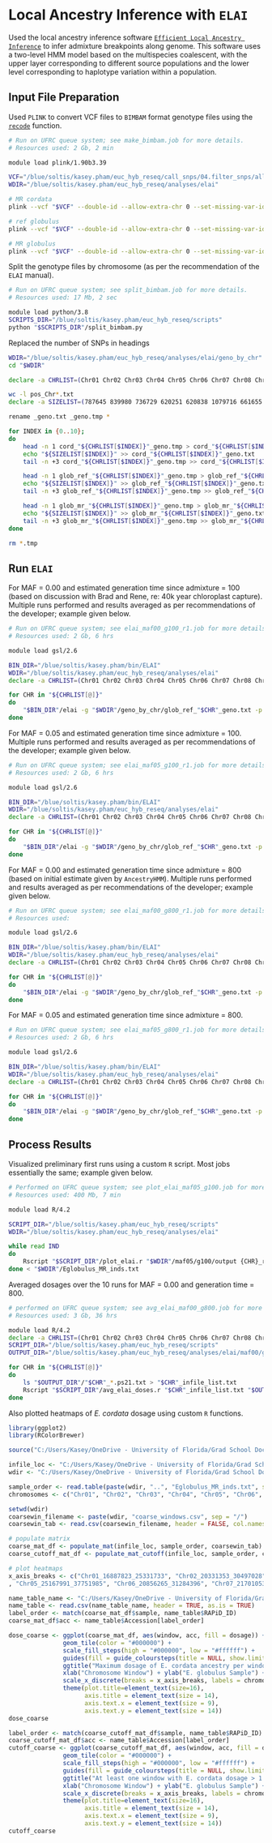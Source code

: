 # Local Ancestry Inference with `ELAI`
Used the local ancestry inference software [`Efficient Local Ancestry Inference`](https://github.com/haplotype/elai) to infer admixture breakpoints along genome. This software uses a two-level HMM model based on the multispecies coalescent, with the upper layer corresponding to different source populations and the lower level corresponding to haplotype variation within a population.

## Input File Preparation
Used `PLINK` to convert VCF files to `BIMBAM` format genotype files using the [`recode`](https://www.cog-genomics.org/plink/1.9/data#recode) function.

```bash
# Run on UFRC queue system; see make_bimbam.job for more details.
# Resources used: 2 Gb, 2 min

module load plink/1.90b3.39 

VCF="/blue/soltis/kasey.pham/euc_hyb_reseq/call_snps/04.filter_snps/all_fil.vcf.gz"
WDIR="/blue/soltis/kasey.pham/euc_hyb_reseq/analyses/elai"

# MR cordata
plink --vcf "$VCF" --double-id --allow-extra-chr 0 --set-missing-var-ids @:# --keep "$WDIR"/Ecordata.fam --out "$WDIR"/cord --recode bimbam

# ref globulus
plink --vcf "$VCF" --double-id --allow-extra-chr 0 --set-missing-var-ids @:# --keep "$WDIR"/Eglobulus_ref.fam --out "$WDIR"/glob_pure --recode bimbam

# MR globulus
plink --vcf "$VCF" --double-id --allow-extra-chr 0 --set-missing-var-ids @:# --keep "$WDIR"/Eglobulus_MR.fam --out "$WDIR"/glob_mr --recode bimbam
```

Split the genotype files by chromosome (as per the recommendation of the `ELAI` manual).

```bash
# Run on UFRC queue system; see split_bimbam.job for more details.
# Resources used: 17 Mb, 2 sec

module load python/3.8
SCRIPTS_DIR="/blue/soltis/kasey.pham/euc_hyb_reseq/scripts"
python "$SCRIPTS_DIR"/split_bimbam.py
```

Replaced the number of SNPs in headings

```bash
WDIR="/blue/soltis/kasey.pham/euc_hyb_reseq/analyses/elai/geno_by_chr"
cd "$WDIR"

declare -a CHRLIST=(Chr01 Chr02 Chr03 Chr04 Chr05 Chr06 Chr07 Chr08 Chr09 Chr10 Chr11)

wc -l pos_Chr*.txt
declare -a SIZELIST=(787645 839980 736729 620251 620838 1079716 661655 1037845 688961 780227 774355)

rename _geno.txt _geno.tmp *

for INDEX in {0..10};
do
    head -n 1 cord_"${CHRLIST[$INDEX]}"_geno.tmp > cord_"${CHRLIST[$INDEX]}"_geno.txt
    echo "${SIZELIST[$INDEX]}" >> cord_"${CHRLIST[$INDEX]}"_geno.txt
    tail -n +3 cord_"${CHRLIST[$INDEX]}"_geno.tmp >> cord_"${CHRLIST[$INDEX]}"_geno.txt

    head -n 1 glob_ref_"${CHRLIST[$INDEX]}"_geno.tmp > glob_ref_"${CHRLIST[$INDEX]}"_geno.txt
    echo "${SIZELIST[$INDEX]}" >> glob_ref_"${CHRLIST[$INDEX]}"_geno.txt
    tail -n +3 glob_ref_"${CHRLIST[$INDEX]}"_geno.tmp >> glob_ref_"${CHRLIST[$INDEX]}"_geno.txt

    head -n 1 glob_mr_"${CHRLIST[$INDEX]}"_geno.tmp > glob_mr_"${CHRLIST[$INDEX]}"_geno.txt
    echo "${SIZELIST[$INDEX]}" >> glob_mr_"${CHRLIST[$INDEX]}"_geno.txt
    tail -n +3 glob_mr_"${CHRLIST[$INDEX]}"_geno.tmp >> glob_mr_"${CHRLIST[$INDEX]}"_geno.txt
done

rm *.tmp
```

## Run `ELAI`

For MAF = 0.00 and estimated generation time since admixture = 100 (based on discussion with Brad and Rene, re: 40k year chloroplast capture). Multiple runs performed and results averaged as per recommendations of the developer; example given below.

```bash
# Run on UFRC queue system; see elai_maf00_g100_r1.job for more details.
# Resources used: 2 Gb, 6 hrs

module load gsl/2.6

BIN_DIR="/blue/soltis/kasey.pham/bin/ELAI"
WDIR="/blue/soltis/kasey.pham/euc_hyb_reseq/analyses/elai"
declare -a CHRLIST=(Chr01 Chr02 Chr03 Chr04 Chr05 Chr06 Chr07 Chr08 Chr09 Chr10 Chr11)

for CHR in "${CHRLIST[@]}"
do
    "$BIN_DIR"/elai -g "$WDIR"/geno_by_chr/glob_ref_"$CHR"_geno.txt -p 10 -g "$WDIR"/geno_by_chr/cord_"$CHR"_geno.txt -p 11 -g "$WDIR"/geno_by_chr/glob_mr_"$CHR"_geno.txt -p 1 -pos "$WDIR"/geno_by_chr/pos_"$CHR".txt -s 30 -o "$CHR"_r1 -C 2 -c 10 -mg 100
done
```

For MAF = 0.05 and estimated generation time since admixture = 100. Multiple runs performed and results averaged as per recommendations of the developer; example given below.

```bash
# Run on UFRC queue system; see elai_maf05_g100_r1.job for more details.
# Resources used: 2 Gb, 6 hrs

module load gsl/2.6

BIN_DIR="/blue/soltis/kasey.pham/bin/ELAI"
WDIR="/blue/soltis/kasey.pham/euc_hyb_reseq/analyses/elai"
declare -a CHRLIST=(Chr01 Chr02 Chr03 Chr04 Chr05 Chr06 Chr07 Chr08 Chr09 Chr10 Chr11)

for CHR in "${CHRLIST[@]}"
do
    "$BIN_DIR"/elai -g "$WDIR"/geno_by_chr/glob_ref_"$CHR"_geno.txt -p 10 -g "$WDIR"/geno_by_chr/cord_"$CHR"_geno.txt -p 11 -g "$WDIR"/geno_by_chr/glob_mr_"$CHR"_geno.txt -p 1 -pos "$WDIR"/geno_by_chr/pos_"$CHR".txt -s 30 -o "$CHR"_r1 -C 2 -c 10 -mg 100 -exclude-maf 0.05
done
```

For MAF = 0.00 and estimated generation time since admixture = 800 (based on initial estimate given by `AncestryHMM`). Multiple runs performed and results averaged as per recommendations of the developer; example given below.

```bash
# Run on UFRC queue system; see elai_maf00_g800_r1.job for more details.
# Resources used:

module load gsl/2.6

BIN_DIR="/blue/soltis/kasey.pham/bin/ELAI"
WDIR="/blue/soltis/kasey.pham/euc_hyb_reseq/analyses/elai"
declare -a CHRLIST=(Chr01 Chr02 Chr03 Chr04 Chr05 Chr06 Chr07 Chr08 Chr09 Chr10 Chr11)

for CHR in "${CHRLIST[@]}"
do
    "$BIN_DIR"/elai -g "$WDIR"/geno_by_chr/glob_ref_"$CHR"_geno.txt -p 10 -g "$WDIR"/geno_by_chr/cord_"$CHR"_geno.txt -p 11 -g "$WDIR"/geno_by_chr/glob_mr_"$CHR"_geno.txt -p 1 -pos "$WDIR"/geno_by_chr/pos_"$CHR".txt -s 30 -o "$CHR"_r1 -C 2 -c 10 -mg 800
done
```

For MAF = 0.05 and estimated generation time since admixture = 800.

```bash
# Run on UFRC queue system; see elai_maf05_g800_r1.job for more details.
# Resources used: 2 Gb, 6 hrs

module load gsl/2.6

BIN_DIR="/blue/soltis/kasey.pham/bin/ELAI"
WDIR="/blue/soltis/kasey.pham/euc_hyb_reseq/analyses/elai"
declare -a CHRLIST=(Chr01 Chr02 Chr03 Chr04 Chr05 Chr06 Chr07 Chr08 Chr09 Chr10 Chr11)

for CHR in "${CHRLIST[@]}"
do
    "$BIN_DIR"/elai -g "$WDIR"/geno_by_chr/glob_ref_"$CHR"_geno.txt -p 10 -g "$WDIR"/geno_by_chr/cord_"$CHR"_geno.txt -p 11 -g "$WDIR"/geno_by_chr/glob_mr_"$CHR"_geno.txt -p 1 -pos "$WDIR"/geno_by_chr/pos_"$CHR".txt -s 30 -o "$CHR"_r1 -C 2 -c 10 -mg 800 -exclude-maf 0.05
done
```

## Process Results
Visualized preliminary first runs using a custom `R` script. Most jobs essentially the same; example given below.

```bash
# Performed on UFRC queue system; see plot_elai_maf05_g100.job for more details.
# Resources used: 400 Mb, 7 min

module load R/4.2

SCRIPT_DIR="/blue/soltis/kasey.pham/euc_hyb_reseq/scripts"
WDIR="/blue/soltis/kasey.pham/euc_hyb_reseq/analyses/elai"

while read IND
do
    Rscript "$SCRIPT_DIR"/plot_elai.r "$WDIR"/maf05/g100/output {CHR}_r1 "$WDIR"/chr_list.txt "$WDIR"/Eglobulus_MR_inds.txt "$IND" "$IND"_elai_plots.pdf
done < "$WDIR"/Eglobulus_MR_inds.txt
```

Averaged dosages over the 10 runs for MAF = 0.00 and generation time = 800.
```bash
# performed on UFRC queue system; see avg_elai_maf00_g800.job for more details.
# Resources used: 3 Gb, 36 hrs

module load R/4.2
declare -a CHRLIST=(Chr01 Chr02 Chr03 Chr04 Chr05 Chr06 Chr07 Chr08 Chr09 Chr10 Chr11)
SCRIPT_DIR="/blue/soltis/kasey.pham/euc_hyb_reseq/scripts"
OUTPUT_DIR="/blue/soltis/kasey.pham/euc_hyb_reseq/analyses/elai/maf00/g800/output"

for CHR in "${CHRLIST[@]}"
do
    ls "$OUTPUT_DIR"/"$CHR"_*.ps21.txt > "$CHR"_infile_list.txt
    Rscript "$SCRIPT_DIR"/avg_elai_doses.r "$CHR"_infile_list.txt "$OUTPUT_DIR"/avg/"$CHR"_avg.ps21.txt
done
```

Also plotted heatmaps of _E. cordata_ dosage using custom `R` functions.

```R
library(ggplot2)
library(RColorBrewer)

source("C:/Users/Kasey/OneDrive - University of Florida/Grad School Documents/Projects/eucalyptus-hybrid-resequencing/05.analyses/elai/heatmaps_elai_fun.r")

infile_loc <- "C:/Users/Kasey/OneDrive - University of Florida/Grad School Documents/Projects/eucalyptus-hybrid-resequencing/05.analyses/elai/results_m0g800"
wdir <- "C:/Users/Kasey/OneDrive - University of Florida/Grad School Documents/Projects/eucalyptus-hybrid-resequencing/05.analyses/elai/heatmap_m0g800"

sample_order <- read.table(paste(wdir, "..", "Eglobulus_MR_inds.txt", sep = "/"))$V1
chromosomes <- c("Chr01", "Chr02", "Chr03", "Chr04", "Chr05", "Chr06", "Chr07", "Chr08", "Chr09", "Chr10", "Chr11")

setwd(wdir)
coarsewin_filename <- paste(wdir, "coarse_windows.csv", sep = "/")
coarsewin_tab <- read.csv(coarsewin_filename, header = FALSE, col.names = c("chrom", "start", "end"), colClasses = c("character", "integer", "integer"))

# populate matrix
coarse_mat_df <- populate_mat(infile_loc, sample_order, coarsewin_tab)
coarse_cutoff_mat_df <- populate_mat_cutoff(infile_loc, sample_order, coarsewin_tab, 1.8)

# plot heatmaps
x_axis_breaks <- c("Chr01_16887823_25331733", "Chr02_20331353_30497028", "Chr03_26218899_39328347", "Chr04_15439735_23159601"
, "Chr05_25167991_37751985", "Chr06_20856265_31284396", "Chr07_21701053_32551578", "Chr08_28085845_42128766", "Chr09_15320131_22980195", "Chr10_15489065_23233596", "Chr11_16822585_25233876")

name_table_name <- "C:/Users/Kasey/OneDrive - University of Florida/Grad School Documents/Projects/eucalyptus-hybrid-resequencing/00.metadata/03.seq_analysis/sample_spp_table.csv"
name_table <- read.csv(name_table_name, header = TRUE, as.is = TRUE)
label_order <- match(coarse_mat_df$sample, name_table$RAPiD_ID)
coarse_mat_df$acc <- name_table$Accession[label_order]

dose_coarse <- ggplot(coarse_mat_df, aes(window, acc, fill = dosage)) + 
               geom_tile(color = "#000000") + 
               scale_fill_steps(high = "#000000", low = "#ffffff") + 
               guides(fill = guide_coloursteps(title = NULL, show.limits = TRUE)) +
               ggtitle("Maximum dosage of E. cordata ancestry per window") + 
               xlab("Chromosome Window") + ylab("E. globulus Sample") + 
               scale_x_discrete(breaks = x_axis_breaks, labels = chromosomes) +
               theme(plot.title=element_text(size=16),
                     axis.title = element_text(size = 14),
                     axis.text.x = element_text(size = 9),
                     axis.text.y = element_text(size = 14))
dose_coarse

label_order <- match(coarse_cutoff_mat_df$sample, name_table$RAPiD_ID)
coarse_cutoff_mat_df$acc <- name_table$Accession[label_order]
cutoff_coarse <- ggplot(coarse_cutoff_mat_df, aes(window, acc, fill = dosage)) + 
               geom_tile(color = "#000000") + 
               scale_fill_steps(high = "#000000", low = "#ffffff") + 
               guides(fill = guide_coloursteps(title = NULL, show.limits = TRUE)) +
               ggtitle("At least one window with E. cordata dosage > 1.8") + 
               xlab("Chromosome Window") + ylab("E. globulus Sample") + 
               scale_x_discrete(breaks = x_axis_breaks, labels = chromosomes) +
               theme(plot.title=element_text(size=16),
                     axis.title = element_text(size = 14),
                     axis.text.x = element_text(size = 9),
                     axis.text.y = element_text(size = 14))
cutoff_coarse
```